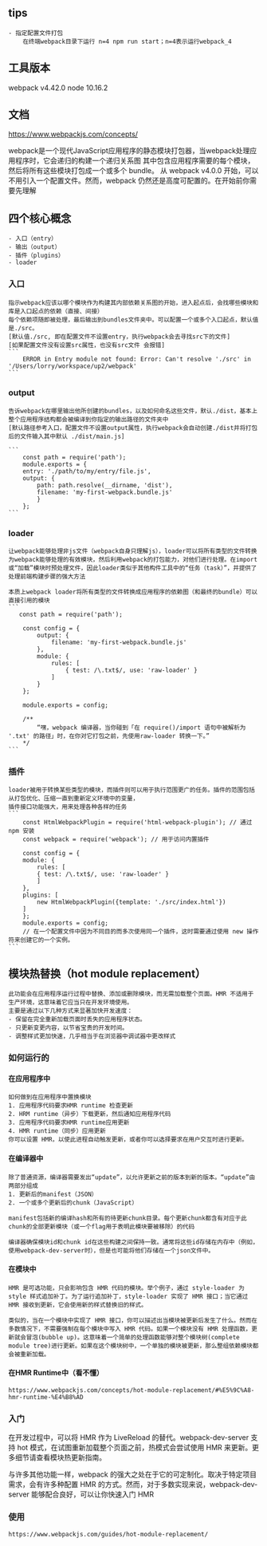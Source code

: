 ## tips
    - 指定配置文件打包
        在终端webpack目录下运行 n=4 npm run start；n=4表示运行webpack_4
## 工具版本
webpack v4.42.0
node 10.16.2

## 文档
https://www.webpackjs.com/concepts/

webpack是一个现代JavaScript应用程序的静态模块打包器，当webpack处理应用程序时，它会递归的构建一个递归关系图
其中包含应用程序需要的每个模块，然后将所有这些模块打包成一个或多个 bundle。
从 webpack v4.0.0 开始，可以不用引入一个配置文件。然而，webpack 仍然还是高度可配置的。在开始前你需要先理解
## 四个核心概念
    - 入口（entry）
    - 输出（output）
    - 插件（plugins）
    - loader
### 入口
    指示webpack应该以哪个模块作为构建其内部依赖关系图的开始，进入起点后，会找哪些模块和库是入口起点的依赖（直接、间接）
    每个依赖项随即被处理，最后输出到bundles文件夹中。可以配置一个或多个入口起点，默认值是./src。
    [默认值./src, 即在配置文件不设置entry，执行webpack会去寻找src下的文件]
    [如果配置文件没有设置src属性，也没有src文件 会报错]
    ```
        ERROR in Entry module not found: Error: Can't resolve './src' in '/Users/lorry/workspace/up2/webpack'
    ```
### output
    告诉webpack在哪里输出他所创建的bundles，以及如何命名这些文件，默认./dist，基本上整个应用程序结构都会被编译到你指定的输出路径的文件夹中
    [默认路径参考入口，配置文件不设置output属性，执行webpack会自动创建./dist并将打包后的文件输入其中默认 ./dist/main.js]

    ```
        const path = require('path');
        module.exports = {
        entry: './path/to/my/entry/file.js',
        output: {
            path: path.resolve(__dirname, 'dist'),
            filename: 'my-first-webpack.bundle.js'
            }
        };
    ```

### loader 
    让webpack能够处理非js文件（webpack自身只理解js），loader可以将所有类型的文件转换为webpack能够处理的有效模块，然后利用webpack的打包能力，对他们进行处理。在import或“加载”模块时预处理文件，因此loader类似于其他构件工具中的“任务（task）”，并提供了处理前端构建步骤的强大方法

    本质上webpack loader将所有类型的文件转换成应用程序的依赖图（和最终的bundle）可以直接引用的模块
    ```
       const path = require('path');

        const config = {
            output: {
                filename: 'my-first-webpack.bundle.js'
            },
            module: {
                rules: [
                    { test: /\.txt$/, use: 'raw-loader' }
                ]
            }
        };

        module.exports = config;

        /** 
            “嘿，webpack 编译器，当你碰到「在 require()/import 语句中被解析为 '.txt' 的路径」时，在你对它打包之前，先使用raw-loader 转换一下。”
        */
    ```
### 插件
    loader被用于转换某些类型的模块，而插件则可以用于执行范围更广的任务。插件的范围包括从打包优化、压缩一直到重新定义环境中的变量，
    插件接口功能强大，用来处理各种各样的任务
    ```
        const HtmlWebpackPlugin = require('html-webpack-plugin'); // 通过 npm 安装
        const webpack = require('webpack'); // 用于访问内置插件

        const config = {
        module: {
            rules: [
            { test: /\.txt$/, use: 'raw-loader' }
            ]
        },
        plugins: [
            new HtmlWebpackPlugin({template: './src/index.html'})
        ]
        };
        module.exports = config;
        // 在一个配置文件中因为不同目的而多次使用同一个插件，这时需要通过使用 new 操作符来创建它的一个实例。
    ```
## 模块热替换（hot module replacement）
    此功能会在应用程序运行过程中替换、添加或删除模块，而无需加载整个页面。HMR 不适用于生产环境，这意味着它应当只在开发环境使用。
    主要是通过以下几种方式来显著加快开发速度：
    - 保留在完全重新加载页面时丢失的应用程序状态。
    - 只更新变更内容，以节省宝贵的开发时间。
    - 调整样式更加快速，几乎相当于在浏览器中调试器中更改样式

### 如何运行的
#### 在应用程序中
    如何做到在应用程序中置换模块
    1. 应用程序代码要求HMR runtime 检查更新
    2. HRM runtime（异步）下载更新，然后通知应用程序代码
    3. 应用程序代码要求HMR runtime应用更新
    4. HMR runtime（同步）应用更新
    你可以设置 HMR，以使此进程自动触发更新，或者你可以选择要求在用户交互时进行更新。
#### 在编译器中
    除了普通资源，编译器需要发出“update”，以允许更新之前的版本到新的版本。“update”由两部分组成
    1. 更新后的manifest（JSON）
    2. 一个或多个更新后的chunk（JavaScript）

    manifest包括新的编译hash和所有的待更新chunk目录。每个更新chunk都含有对应于此chunk的全部更新模块（或一个flag用于表明此模块要被移除）的代码

    编译器确保模块id和chunk id在这些构建之间保持一致。通常将这些id存储在内存中（例如，使用webpack-dev-server时），但是也可能将他们存储在一个json文件中。
#### 在模块中
    HMR 是可选功能，只会影响包含 HMR 代码的模块。举个例子，通过 style-loader 为 style 样式追加补丁。为了运行追加补丁，style-loader 实现了 HMR 接口；当它通过 HMR 接收到更新，它会使用新的样式替换旧的样式。

    类似的，当在一个模块中实现了 HMR 接口，你可以描述出当模块被更新后发生了什么。然而在多数情况下，不需要强制在每个模块中写入 HMR 代码。如果一个模块没有 HMR 处理函数，更新就会冒泡(bubble up)。这意味着一个简单的处理函数能够对整个模块树(complete module tree)进行更新。如果在这个模块树中，一个单独的模块被更新，那么整组依赖模块都会被重新加载。
#### 在HMR Runtime中（看不懂）
    https://www.webpackjs.com/concepts/hot-module-replacement/#%E5%9C%A8-hmr-runtime-%E4%B8%AD

### 入门
在开发过程中，可以将 HMR 作为 LiveReload 的替代。webpack-dev-server 支持 hot 模式，在试图重新加载整个页面之前，热模式会尝试使用 HMR 来更新。更多细节请查看模块热更新指南。

与许多其他功能一样，webpack 的强大之处在于它的可定制化。取决于特定项目需求，会有许多种配置 HMR 的方式。然而，对于多数实现来说，webpack-dev-server 能够配合良好，可以让你快速入门 HMR
### 使用
    https://www.webpackjs.com/guides/hot-module-replacement/

